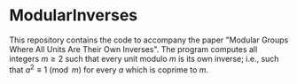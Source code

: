 # ModularInverses

This repository contains the code to accompany the paper "Modular Groups Where All Units Are Their Own Inverses". The program computes all integers $m \geq 2$ such that every unit modulo $m$ is its own inverse; i.e., such that $a^2 \equiv 1 \pmod{m}$ for every $a$ which is coprime to $m$.
